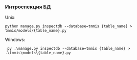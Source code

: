 ### Интроспекция БД

Unix:
```shell script
python manage.py inspectdb --database=tmmis {table_name} > tmmis/models/{table_name}.py
```

Windows:
```shell script
 py .\manage.py inspectdb --database=tmmis {table_name} > .\tmmis\models\{table_name}.py
```
